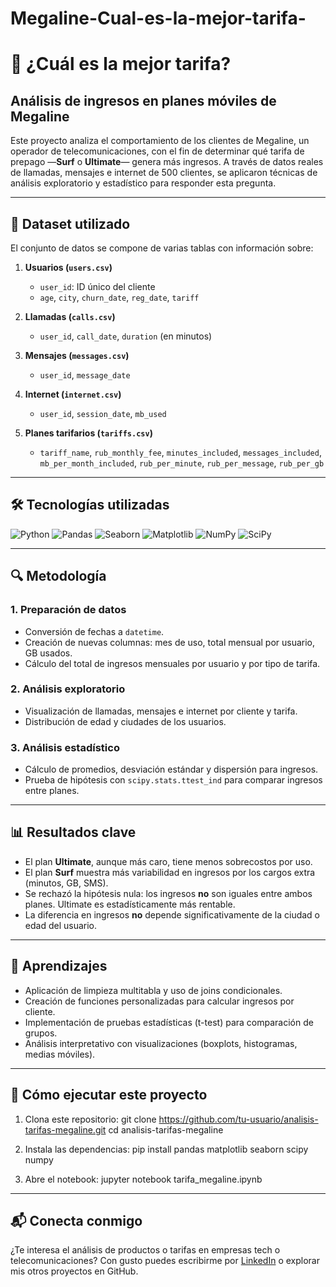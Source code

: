 # Megaline-Cual-es-la-mejor-tarifa-

# 📱 ¿Cuál es la mejor tarifa?
## Análisis de ingresos en planes móviles de Megaline

Este proyecto analiza el comportamiento de los clientes de Megaline, un operador de telecomunicaciones, con el fin de determinar qué tarifa de prepago —**Surf** o **Ultimate**— genera más ingresos. A través de datos reales de llamadas, mensajes e internet de 500 clientes, se aplicaron técnicas de análisis exploratorio y estadístico para responder esta pregunta.

---

## 📁 Dataset utilizado

El conjunto de datos se compone de varias tablas con información sobre:

1. **Usuarios (`users.csv`)**  
   - `user_id`: ID único del cliente  
   - `age`, `city`, `churn_date`, `reg_date`, `tariff`

2. **Llamadas (`calls.csv`)**  
   - `user_id`, `call_date`, `duration` (en minutos)

3. **Mensajes (`messages.csv`)**  
   - `user_id`, `message_date`

4. **Internet (`internet.csv`)**  
   - `user_id`, `session_date`, `mb_used`

5. **Planes tarifarios (`tariffs.csv`)**  
   - `tariff_name`, `rub_monthly_fee`, `minutes_included`, `messages_included`, `mb_per_month_included`, `rub_per_minute`, `rub_per_message`, `rub_per_gb`

---

## 🛠 Tecnologías utilizadas

![Python](https://img.shields.io/badge/Python-3.9-blue)
![Pandas](https://img.shields.io/badge/Pandas-Used-green)
![Seaborn](https://img.shields.io/badge/Seaborn-Used-blueviolet)
![Matplotlib](https://img.shields.io/badge/Matplotlib-Used-orange)
![NumPy](https://img.shields.io/badge/NumPy-Used-lightgrey)
![SciPy](https://img.shields.io/badge/SciPy-TTest-lightblue)

---

## 🔍 Metodología

### 1. Preparación de datos
- Conversión de fechas a `datetime`.
- Creación de nuevas columnas: mes de uso, total mensual por usuario, GB usados.
- Cálculo del total de ingresos mensuales por usuario y por tipo de tarifa.

### 2. Análisis exploratorio
- Visualización de llamadas, mensajes e internet por cliente y tarifa.
- Distribución de edad y ciudades de los usuarios.

### 3. Análisis estadístico
- Cálculo de promedios, desviación estándar y dispersión para ingresos.
- Prueba de hipótesis con `scipy.stats.ttest_ind` para comparar ingresos entre planes.

---

## 📊 Resultados clave

- El plan **Ultimate**, aunque más caro, tiene menos sobrecostos por uso.
- El plan **Surf** muestra más variabilidad en ingresos por los cargos extra (minutos, GB, SMS).
- Se rechazó la hipótesis nula: los ingresos **no** son iguales entre ambos planes. Ultimate es estadísticamente más rentable.
- La diferencia en ingresos **no** depende significativamente de la ciudad o edad del usuario.

---

## 🎯 Aprendizajes

- Aplicación de limpieza multitabla y uso de joins condicionales.
- Creación de funciones personalizadas para calcular ingresos por cliente.
- Implementación de pruebas estadísticas (t-test) para comparación de grupos.
- Análisis interpretativo con visualizaciones (boxplots, histogramas, medias móviles).

---

## 🚀 Cómo ejecutar este proyecto

1. Clona este repositorio:
git clone https://github.com/tu-usuario/analisis-tarifas-megaline.git
cd analisis-tarifas-megaline

2. Instala las dependencias:
pip install pandas matplotlib seaborn scipy numpy

3. Abre el notebook:
jupyter notebook tarifa_megaline.ipynb

---

## 📬 Conecta conmigo
¿Te interesa el análisis de productos o tarifas en empresas tech o telecomunicaciones? Con gusto puedes escribirme por [LinkedIn](https://www.linkedin.com/in/bruno-ramos-huerta/) o explorar mis otros proyectos en GitHub.
